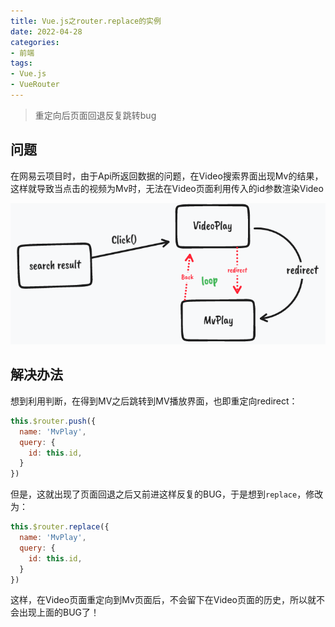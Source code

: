 ```yaml
---
title: Vue.js之router.replace的实例
date: 2022-04-28
categories:
- 前端
tags:
- Vue.js
- VueRouter
---
```


> 重定向后页面回退反复跳转bug

## 问题

在网易云项目时，由于Api所返回数据的问题，在Video搜索界面出现Mv的结果，这样就导致当点击的视频为Mv时，无法在Video页面利用传入的id参数渲染Video

![问题图示](index.assets/image-20220428224446465.png)

## 解决办法

想到利用判断，在得到MV之后跳转到MV播放界面，也即重定向redirect：

```js
this.$router.push({
  name: 'MvPlay',
  query: {
    id: this.id,
  }
})
```
但是，这就出现了页面回退之后又前进这样反复的BUG，于是想到`replace`，修改为：

```js
this.$router.replace({
  name: 'MvPlay',
  query: {
    id: this.id,
  }
})
```

这样，在Video页面重定向到Mv页面后，不会留下在Video页面的历史，所以就不会出现上面的BUG了！